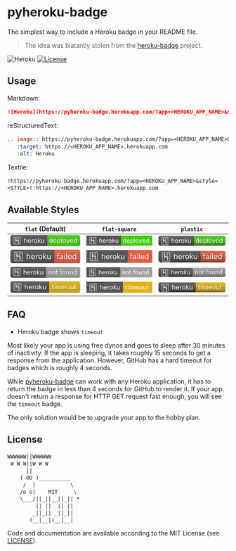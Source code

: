 # pyheroku-badge
The simplest way to include a Heroku badge in your README file.  

> The idea was blatantly stolen from the [heroku-badge](https://github.com/pussinboots/heroku-badge) project.

![Heroku](https://pyheroku-badge.herokuapp.com/?app=pyheroku-badge)
[![License](https://img.shields.io/badge/license-MIT-blue.svg)](LICENSE)

## Usage
Markdown:
```markdown
![Heroku](https://pyheroku-badge.herokuapp.com/?app=<HEROKU_APP_NAME>&style=<STYLE>)
```
reStructuredText:
```rst
.. image:: https://pyheroku-badge.herokuapp.com/?app=<HEROKU_APP_NAME>&style=<STYLE>
   :target: https://<HEROKU_APP_NAME>.herokuapp.com
   :alt: Heroku
```
Textile:
```textile
!https://pyheroku-badge.herokuapp.com/?app=<HEROKU_APP_NAME>&style=<STYLE>!:https://<HEROKU_APP_NAME>.herokuapp.com
```
## Available Styles
| `flat` (Default) | `flat-square` | `plastic` |
| --- | --- | --- |
| ![Heroku](https://github.com/DenisOH/pyheroku-badge/blob/master/img/deployed.svg) | ![Heroku](https://github.com/DenisOH/pyheroku-badge/blob/master/img/deployed-flat-square.svg) | ![Heroku](https://github.com/DenisOH/pyheroku-badge/blob/master/img/deployed-plastic.svg) |
| ![Heroku](https://github.com/DenisOH/pyheroku-badge/blob/master/img/failed.svg) | ![Heroku](https://github.com/DenisOH/pyheroku-badge/blob/master/img/failed-flat-square.svg) | ![Heroku](https://github.com/DenisOH/pyheroku-badge/blob/master/img/failed-plastic.svg) |
| ![Heroku](https://github.com/DenisOH/pyheroku-badge/blob/master/img/not-found.svg) | ![Heroku](https://github.com/DenisOH/pyheroku-badge/blob/master/img/not-found-flat-square.svg) | ![Heroku](https://github.com/DenisOH/pyheroku-badge/blob/master/img/not-found-plastic.svg) |
| ![Heroku](https://github.com/DenisOH/pyheroku-badge/blob/master/img/timeout.svg) | ![Heroku](https://github.com/DenisOH/pyheroku-badge/blob/master/img/timeout-flat-square.svg) | ![Heroku](https://github.com/DenisOH/pyheroku-badge/blob/master/img/timeout-plastic.svg) |

## FAQ

- Heroku badge shows `timeout`

Most likely your app is using free dynos and goes to sleep after 30 minutes of inactivity. If the app is sleeping, it takes roughly 15 seconds to get a response from the application. However, GitHub has a hard timeout for badges which is roughly 4 seconds.  

While [pyheroku-badge](https://github.com/DenisOH/pyheroku-badge/) can work with any Heroku application, it has to return the badge in less than 4 seconds for GitHub to render it. If your app doesn't return a response for HTTP GET request fast enough, you will see the `timeout` badge.  

The only solution would be to upgrade your app to the hobby plan.

## License
```
WWWWWW||WWWWWW
 W W W||W W W
      ||
    ( OO )__________
     /  |           \
    /o o|    MIT     \
    \___/||_||__||_|| *
         || ||  || ||
        _||_|| _||_||
       (__|__|(__|__|
```
Code and documentation are available according to the MIT License (see [LICENSE](LICENSE)).

